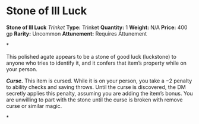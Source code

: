 # Stone of Ill Luck

**Stone of Ill Luck**
_Trinket_
**Type:** Trinket
**Quantity:** 1
**Weight:** N/A
**Price:** 400 gp
**Rarity:** Uncommon
**Attunement:** Requires Attunement

*<p>This polished agate appears to be a stone of good luck (luckstone) to anyone who tries to identify it, and it confers that item’s property while on your person.

***Curse.*** This item is cursed. While it is on your person, you take a −2 penalty to ability checks and saving throws. Until the curse is discovered, the DM secretly applies this penalty, assuming you are adding the item’s bonus. You are unwilling to part with the stone until the curse is broken with remove curse or similar magic.</p>*